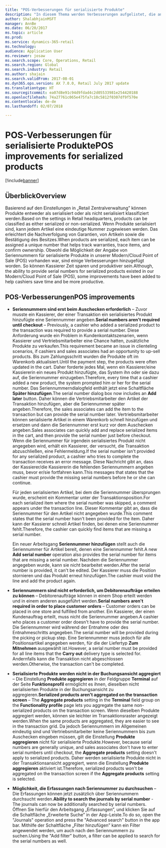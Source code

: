 ```yaml
---
title: "POS-Verbesserungen für serialisierte Produkte"
description: "In diesem Thema werden Verbesserungen aufgelistet, die an serialisierten Produkten vorgenommen wurden, damit Sie Zeit sparen können und produktiver sind."
author: ShalabhjainMSFT
manager: AnnBe
ms.date: 06/20/2017
ms.topic: article
ms.prod: 
ms.service: dynamics-365-retail
ms.technology: 
audience: Application User
ms.reviewer: josaw
ms.search.scope: Core, Operations, Retail
ms.search.region: Global
ms.search.industry: Retail
ms.author: shajain
ms.search.validFrom: 2017-08-01
ms.dyn365.ops.version: AX 7.0.0, Retail July 2017 update
ms.translationtype: HT
ms.sourcegitcommit: ea07d8e91c94d9fdad4c2d05533981e254420188
ms.openlocfilehash: 74a27761c065e475fa7c10c5812f0307df9f570e
ms.contentlocale: de-de
ms.lasthandoff: 02/07/2018

---
```


# <a name="pos-improvements-for-serialized-products"></a><span data-ttu-id="dfaa6-103">POS-Verbesserungen für serialisierte Produkte</span><span class="sxs-lookup"><span data-stu-id="dfaa6-103">POS improvements for serialized products</span></span>

[!include[banner](includes/banner.md)]

## <a name="overview"></a><span data-ttu-id="dfaa6-104">Überblick</span><span class="sxs-lookup"><span data-stu-id="dfaa6-104">Overview</span></span> 
<span data-ttu-id="dfaa6-105">Basierend auf den Einstellungen in „Retail Zentralverwaltung” können Produkte entweder als serialisiert oder als nicht serialisiert klassifiziert werden.</span><span class="sxs-lookup"><span data-stu-id="dfaa6-105">Based on the settings in Retail headquarters, products can be classified as either serialized or non-serialized.</span></span> <span data-ttu-id="dfaa6-106">Wenn Produkte serialisiert sind, kann jedem Artikel eine eindeutige Nummer zugewiesen werden. Das erleichtert die Nachverfolgung von Garantien, von Artikeln sowie die Bestätigung des Besitzes.</span><span class="sxs-lookup"><span data-stu-id="dfaa6-106">When products are serialized, each item can be assigned a unique number that helps track warranties, trace items, and confirm ownership.</span></span> <span data-ttu-id="dfaa6-107">Obwohl die Möglichkeit der Angabe von Seriennummern für serialisierte Produkte in unserer Modern/Cloud Point of Sale (POS) vorhanden war, sind einige Verbesserungen hinzugefügt worden. So können Kassierer Zeit sparen und produktiver sein.</span><span class="sxs-lookup"><span data-stu-id="dfaa6-107">Although, the ability to provide serial numbers for serialized products existed in our Modern/Cloud Point of Sale (POS), some improvements have been added to help cashiers save time and be more productive.</span></span>  

## <a name="pos-improvements"></a><span data-ttu-id="dfaa6-108">POS-Verbesserungen</span><span class="sxs-lookup"><span data-stu-id="dfaa6-108">POS improvements</span></span>

- <span data-ttu-id="dfaa6-109">**Seriennummern sind erst beim Auschecken erforderlich** – Zuvor musste ein Kassierer, der einer Transaktion ein serialisiertes Produkt hinzufügte eine Seriennummer angeben.</span><span class="sxs-lookup"><span data-stu-id="dfaa6-109">**Serial numbers aren't required until checkout** – Previously, a cashier who added a serialized product to the transaction was required to provide a serial number.</span></span> <span data-ttu-id="dfaa6-110">Diese Anforderung wurde ein Problem in Kundenkontaktszenarien, wenn Kassierer und Vertriebsmitarbeiter eine Chance hatten, zusätzliche Produkte zu verkaufen.</span><span class="sxs-lookup"><span data-stu-id="dfaa6-110">This requirement became an issue in clienteling scenarios, if cashiers and sales associates had an opportunity to up-sell products.</span></span> <span data-ttu-id="dfaa6-111">Bis zum Zahlungsschritt wurden die Produkte oft im Warenkorb aktualisiert.</span><span class="sxs-lookup"><span data-stu-id="dfaa6-111">Until the payment step, the products were often updated in the cart.</span></span> <span data-ttu-id="dfaa6-112">Daher forderte jedes Mal, wenn ein Kassierer/eine Kassiererin ein neues Produkt hinzufügte, das System ihn oder sie dazu auf, die Seriennummer einzugeben.</span><span class="sxs-lookup"><span data-stu-id="dfaa6-112">Therefore, every time that a cashier added a new product, the system prompted him or her for the serial number.</span></span> <span data-ttu-id="dfaa6-113">Das Seriennummerndialogfeld enthält jetzt eine Schaltfläche **Später hinzufügen**.</span><span class="sxs-lookup"><span data-stu-id="dfaa6-113">The serial number dialog box now includes an **Add later** button.</span></span> <span data-ttu-id="dfaa6-114">Daher können die Vertriebsmitarbeiter den Artikel der Transaktion hinzufügen, aber die Seriennummer später angeben.</span><span class="sxs-lookup"><span data-stu-id="dfaa6-114">Therefore, the sales associates can add the item to the transaction but can provide the serial number later.</span></span> <span data-ttu-id="dfaa6-115">Vertriebsmitarbeiter können serialisierte Artikel in einem Warenkorb schnell hinzufügen und ersetzen und dann die Seriennummer erst kurz vor dem Auschecken angeben.</span><span class="sxs-lookup"><span data-stu-id="dfaa6-115">Sales associates can quickly add and replace serialized items in the cart, and then provide the serial number just before checkout.</span></span> <span data-ttu-id="dfaa6-116">Wenn die Seriennummer für irgendein serialisiertes Produkt nicht angegeben wird, erhält ein Kassierer, der versucht, die Transaktion abzuschließen, eine Fehlermeldung.</span><span class="sxs-lookup"><span data-stu-id="dfaa6-116">If the serial number isn't provided for any serialized product, a cashier who tries to complete the transaction receives an error message.</span></span> <span data-ttu-id="dfaa6-117">Diese Nachricht gibt an, dass der Kassierer/die Kassiererin die fehlenden Seriennummern angeben muss, bevor er/sie fortfahren kann.</span><span class="sxs-lookup"><span data-stu-id="dfaa6-117">This messages that states that the cashier must provide the missing serial numbers before he or she can continue.</span></span>

    <span data-ttu-id="dfaa6-118">Für jeden serialisierten Artikel, bei dem die Seriennummer übersprungen wurde, erscheint ein Kommentar unter der Transaktionsposition.</span><span class="sxs-lookup"><span data-stu-id="dfaa6-118">For each serialized item where the serial number was skipped, a comment appears under the transaction line.</span></span> <span data-ttu-id="dfaa6-119">Dieser Kommentar gibt an, dass die Seriennummer für den Artikel nicht angegeben wurde.</span><span class="sxs-lookup"><span data-stu-id="dfaa6-119">This comment states that the serial number hasn't been provided for the item.</span></span> <span data-ttu-id="dfaa6-120">Daher kann der Kassierer schnell Artikel finden, bei denen eine Seriennummer fehlt.</span><span class="sxs-lookup"><span data-stu-id="dfaa6-120">Therefore, the cashier can quickly find items that are missing a serial number.</span></span>

    <span data-ttu-id="dfaa6-121">Ein neuer Arbeitsgang **Seriennummer hinzufügen** stellt auch die Seriennummer für Artikel bereit, denen eine Seriennummer fehlt.</span><span class="sxs-lookup"><span data-stu-id="dfaa6-121">A new **Add serial number** operation also provides the serial number for items that are missing a serial number.</span></span> <span data-ttu-id="dfaa6-122">Nachdem die Seriennummer angegeben wurde, kann sie nicht bearbeitet werden.</span><span class="sxs-lookup"><span data-stu-id="dfaa6-122">After the serial number is provided, it can't be edited.</span></span> <span data-ttu-id="dfaa6-123">Der Kassierer muss die Position stornieren und das Produkt erneut hinzufügen.</span><span class="sxs-lookup"><span data-stu-id="dfaa6-123">The cashier must void the line and add the product again.</span></span> 
    
- <span data-ttu-id="dfaa6-124">**Seriennummern sind nicht erforderlich, um Debitorenaufträge erteilen zu können** – Debitorenaufträge können in einem Shop erteilt werden und in einem anderen ausgeführt werden.</span><span class="sxs-lookup"><span data-stu-id="dfaa6-124">**Serial numbers aren't required in order to place customer orders** – Customer orders can be placed in one store and fulfilled from another.</span></span> <span data-ttu-id="dfaa6-125">Ein Kassierer, der einen Kundenauftrag erteilt, muss nicht die Seriennummer angeben.</span><span class="sxs-lookup"><span data-stu-id="dfaa6-125">A cashier who places a customer order doesn't have to provide the serial number.</span></span> <span data-ttu-id="dfaa6-126">Die Seriennummer wird während der Entnahme oder des Entnahmeschritts angegeben.</span><span class="sxs-lookup"><span data-stu-id="dfaa6-126">The serial number will be provided during the picking or pickup step.</span></span> <span data-ttu-id="dfaa6-127">Eine Seriennummer muss jedoch für alle Positionsartikel angegeben werden, für die der Liefertyp **Zum Mitnehmen** ausgewählt ist.</span><span class="sxs-lookup"><span data-stu-id="dfaa6-127">However, a serial number must be provided for all line items that the **Carry out** delivery type is selected for.</span></span> <span data-ttu-id="dfaa6-128">Andernfalls kann die Transaktion nicht abgeschlossen werden.</span><span class="sxs-lookup"><span data-stu-id="dfaa6-128">Otherwise, the transaction can't be completed.</span></span>    
- <span data-ttu-id="dfaa6-129">**Serialisierte Produkte werden nicht in der Buchungsansicht aggregiert** – Die Einstellung **Produkte aggregieren** in der Feldgruppe **Terminal** auf der Seite **Funktionsprofil** ermöglicht es ihnen, dieselben nicht serialisierten Produkte in der Buchungsansicht zu aggregieren.</span><span class="sxs-lookup"><span data-stu-id="dfaa6-129">**Serialized products aren't aggregated on the transaction screen** – The **Aggregate products** setting in the **Terminal** field group on the **Functionality profile** page lets you aggregate the same non-serialized products on the transaction screen.</span></span> <span data-ttu-id="dfaa6-130">Wenn dieselben Produkte aggregiert werden, können sie leichter im Transaktionsraster angezeigt werden.</span><span class="sxs-lookup"><span data-stu-id="dfaa6-130">When the same products are aggregated, they are easier to see in the transaction grid.</span></span> <span data-ttu-id="dfaa6-131">Da jedoch Seriennummern im Allgemeinen eindeutig sind und Vertriebsmitarbeiter keine Seriennummern bis zum Auschecken eingeben müssen, gilt die Einstellung **Produkte aggregieren** nicht für serialisierte Produkte.</span><span class="sxs-lookup"><span data-stu-id="dfaa6-131">However, because serial numbers are generally unique, and sales associates don't have to enter serial numbers until checkout, the **Aggregate products** setting doesn't apply to serialized products.</span></span> <span data-ttu-id="dfaa6-132">Daher werden serialisierte Produkte nicht in der Transaktionsansicht aggregiert, wenn die Einstellung **Produkte aggregieren** aktiviert ist.</span><span class="sxs-lookup"><span data-stu-id="dfaa6-132">Therefore, serialized products won't be aggregated on the transaction screen if the **Aggregate products** setting is selected.</span></span>
- <span data-ttu-id="dfaa6-133">**Möglichkeit, die Erfassungen nach Seriennummer zu durchsuchen** – Die Erfassungen können jetzt zusätzlich über Seriennummern durchsucht werden.</span><span class="sxs-lookup"><span data-stu-id="dfaa6-133">**Ability to search the journals by serial number** - The journals can now be additionally searched by serial numbers.</span></span> <span data-ttu-id="dfaa6-134">Öffnen Sie hierfür den Arbeitsgang „Erfassungen”, und klicken Sie auf die Schaltfläche „Erweiterte Suche” in der App-Leiste.</span><span class="sxs-lookup"><span data-stu-id="dfaa6-134">To do so, open the "Journals" operation and press the "Advanced search" button in the app bar.</span></span> <span data-ttu-id="dfaa6-135">Mithilfe der Schaltfläche „Filter hinzufügen” kann ein Filter angewendet werden, um auch nach den Seriennummern zu suchen.</span><span class="sxs-lookup"><span data-stu-id="dfaa6-135">Using the "Add filter" button, a filter can be applied to search for the serial numbers as well.</span></span>

